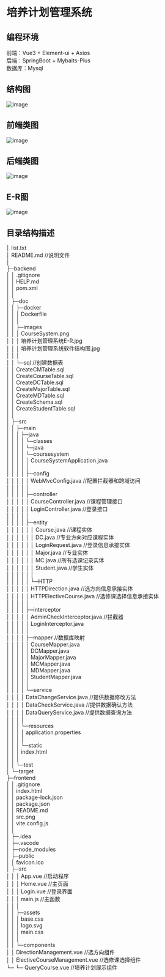 培养计划管理系统
============================
编程环境
-----------
前端：Vue3 + Element-ui + Axios    
后端：SpringBoot + Mybaits-Plus  
数据库：Mysql  


结构图
----------
![image](/backend/doc/images/%E5%9F%B9%E5%85%BB%E8%AE%A1%E5%88%92%E7%AE%A1%E7%90%86%E7%B3%BB%E7%BB%9F%E8%BD%AF%E4%BB%B6%E7%BB%93%E6%9E%84%E5%9B%BE.jpg)


前端类图
------------
![image](/frontend/src.png)


后端类图
------------
![image](/backend/doc/images/CourseSystem.png)


E-R图
------------
![image](/backend/doc/images/%E5%9F%B9%E5%85%BB%E8%AE%A1%E5%88%92%E7%AE%A1%E7%90%86%E7%B3%BB%E7%BB%9FE-R.jpg)


目录结构描述
--------------
│  list.txt  
│  README.md //说明文件  
│    
├─backend  
│  │  .gitignore    
│  │  HELP.md  
│  │  pom.xml  
│  │    
│  ├─doc  
│  │  ├─docker  
│  │  │      Dockerfile  
│  │  │        
│  │  ├─images  
│  │  │      CourseSystem.png  
│  │  │      培养计划管理系统E-R.jpg  
│  │  │      培养计划管理系统软件结构图.jpg  
│  │  │        
│  │  └─sql  //创建数据表  
│  │          CreateCMTable.sql  
│  │          CreateCourseTable.sql  
│  │          CreateDCTable.sql  
│  │          CreateMajorTable.sql   
│  │          CreateMDTable.sql  
│  │          CreateSchema.sql  
│  │          CreateStudentTable.sql  
│  │            
│  ├─src  
│  │  ├─main  
│  │  │  ├─java  
│  │  │  │  └─classes  
│  │  │  │      └─java  
│  │  │  │          └─coursesystem  
│  │  │  │              │  CourseSystemApplication.java  
│  │  │  │              │    
│  │  │  │              ├─config   
│  │  │  │              │      WebMvcConfig.java        //配置拦截器和跨域访问  
│  │  │  │              │        
│  │  │  │              ├─controller   
│  │  │  │              │      CourseController.java    //课程管理接口   
│  │  │  │              │      LoginController.java //登录接口   
│  │  │  │              │         
│  │  │  │              ├─entity    
│  │  │  │              │  │  Course.java               //课程实体  
│  │  │  │              │  │  DC.java               //专业方向对应课程实体   
│  │  │  │              │  │  LoginRequest.java     //登录信息承接实体   
│  │  │  │              │  │  Major.java            //专业实体    
│  │  │  │              │  │  MC.java           //所有选课记录实体    
│  │  │  │              │  │  Student.java          //学生实体       
│  │  │  │              │  │        
│  │  │  │              │  └─HTTP                                             
│  │  │  │              │          HTTPDirection.java     //选方向信息承接实体          
│  │  │  │              │          HTTPElectiveCourse.java   //选修课选择信息承接实体     
│  │  │  │              │               
│  │  │  │              ├─interceptor                                
│  │  │  │              │      AdminCheckInterceptor.java    //拦截器     
│  │  │  │              │      LoginInterceptor.java    
│  │  │  │              │           
│  │  │  │              ├─mapper   //数据库映射       
│  │  │  │              │      CourseMapper.java       
│  │  │  │              │      DCMapper.java          
│  │  │  │              │      MajorMapper.java       
│  │  │  │              │      MCMapper.java       
│  │  │  │              │      MDMapper.java        
│  │  │  │              │      StudentMapper.java      
│  │  │  │              │          
│  │  │  │              └─service                                             
│  │  │  │                      DataChangeService.java      //提供数据修改方法    
│  │  │  │                      DataCheckService.java       //提供数据确认方法   
│  │  │  │                      DataQueryService.java       //提供数据查询方法   
│  │  │  │                         
│  │  │  └─resources                     
│  │  │      │  application.properties    
│  │  │      │        
│  │  │      └─static              
│  │  │              index.html    
│  │  │                 
│  │  └─test                         
│  └─target     
├─frontend   
│   │  .gitignore    
│   │  index.html    
│   │  package-lock.json   
│   │  package.json   
│   │  README.md   
│   │  src.png   
│   │  vite.config.js  
│   │        
│   ├─.idea          
│   ├─.vscode    
│   ├─node_modules  
│   ├─public   
│   │      favicon.ico   
│   ├─src                          
│   │   │  App.vue      //启动程序   
│   │   │  Home.vue      //主页面   
│   │   │  Login.vue      //登录界面   
│   │   │  main.js      //主函数   
│   │   │         
│   │   ├─assets    
│   │   │      base.css   
│   │   │      logo.svg     
│   │   │      main.css    
│   │   │         
│   │   └─components    
│   │           DirectionManagement.vue     //选方向组件    
│   │           ElectiveCourseManagement.vue        //选修课选择组件   
└─  └─          QueryCourse.vue     //培养计划展示组件   
  

